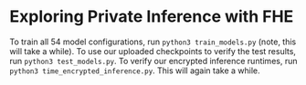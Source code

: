 # Exploring Private Inference with FHE

To train all 54 model configurations, run ```python3 train_models.py``` (note, this will take a while). 
To use our uploaded checkpoints to verify the test results, run ```python3 test_models.py```. 
To verify our encrypted inference runtimes, run ```python3 time_encrypted_inference.py```. This will again take a while.
